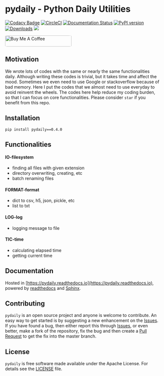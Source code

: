 **pydaily - Python Daily Utilities**
============
[![Codacy Badge](https://api.codacy.com/project/badge/Grade/8e2dbb9defe6410793beed44f22783d2)](https://app.codacy.com/app/PingjunChen/pydaily?utm_source=github.com&utm_medium=referral&utm_content=PingjunChen/pydaily&utm_campaign=Badge_Grade_Dashboard)
[![CircleCI](https://circleci.com/gh/PingjunChen/pydaily.svg?style=svg)](https://circleci.com/gh/PingjunChen/pydaily)
[![Documentation Status](https://readthedocs.org/projects/pydaily/badge/?version=latest)](https://pydaily.readthedocs.io/en/latest/?badge=latest)
[![PyPI version](https://badge.fury.io/py/pydaily.svg)](https://badge.fury.io/py/pydaily)
[![Downloads](https://pepy.tech/badge/pydaily)](https://pepy.tech/project/pydaily)
![](https://img.shields.io/github/stars/PingjunChen/pydaily.svg)

<a href="https://www.buymeacoffee.com/3yEjAQG" target="_blank"><img src="https://cdn.buymeacoffee.com/buttons/default-violet.png" alt="Buy Me A Coffee" style="height: 36px !important;width: 217px !important; border-radius: 5%;" ></a>


Motivation
------------
We wrote lots of codes with the same or nearly the same functionalities daily. Although writing these codes is trivial, but it takes time and affect the mood. Sometimes we even need to use Google or stackoverflow because of bad memory. Here I put the codes that we almost need to use everyday to avoid reinvent the wheels. The codes here help reduce my coding burden, so that I can focus on core functionalities. Please consider `star` if you benefit from this repo.


Installation
------------
```alpha
pip install pydaily==0.4.0
```

Functionalities
------------

#### IO-filesystem
- finding all files with given extension
- directory overwriting, creating, etc
- batch renaming files

#### FORMAT-format
- dict to csv, h5, json, pickle, etc
- list to txt  

#### LOG-log
- logging message to file

#### TIC-time
- calculating elapsed time
- getting current time


Documentation
------------
Hosted in [https://pydaily.readthedocs.io](https://pydaily.readthedocs.io), powered by [readthedocs](https://readthedocs.org) and
[Sphinx](http://www.sphinx-doc.org).


Contributing
------------
``pydaily`` is an open source project and anyone is welcome to contribute. An easy way to get started is by suggesting a new enhancement on the [Issues](https://github.com/PingjunChen/pydaily/issues). If you have found a bug, then either report this through [Issues](https://github.com/PingjunChen/pydaily/issues), or even better, make a fork of the repository, fix the bug and then create a [Pull Request](https://github.com/PingjunChen/pydaily/pulls) to get the fix into the master branch.


License
------------
``pydaily`` is free software made available under the Apache License. For details see the [LICENSE](LICENSE) file.
